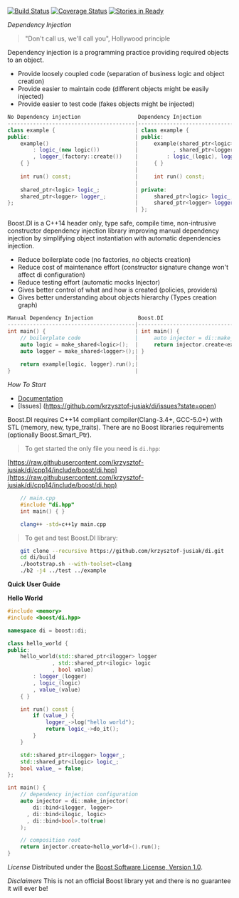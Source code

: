 [![Build Status](https://travis-ci.org/krzysztof-jusiak/di.svg?branch=cpp14)](https://travis-ci.org/krzysztof-jusiak/di)
[![Coverage Status](https://coveralls.io/repos/krzysztof-jusiak/di/badge.png?branch=cpp14)](https://coveralls.io/r/krzysztof-jusiak/di?branch=cpp14)
[![Stories in Ready](https://badge.waffle.io/krzysztof-jusiak/di.svg?label=ready&title=Ready)](http://waffle.io/krzysztof-jusiak/di)

*Dependency Injection*
> "Don't call us, we'll call you", Hollywood principle

Dependency injection is a programming practice providing required objects to an object.

* Provide loosely coupled code (separation of business logic and object creation)
* Provide easier to maintain code (different objects might be easily injected)
* Provide easier to test code (fakes objects might be injected)

```cpp
No Dependency injection                  Dependency Injection
----------------------------------------|--------------------------------------------
class example {                         | class example {
public:                                 | public:
    example()                           |     example(shared_ptr<logic> logic
        : logic_(new logic())           |           , shared_ptr<logger> logger)
        , logger_(factory::create())    |         : logic_(logic), logger_(logger)
    { }                                 |     { }
                                        |
    int run() const;                    |     int run() const;
                                        |
    shared_ptr<logic> logic_;           | private:
    shared_ptr<logger> logger_;         |     shared_ptr<logic> logic_;
};                                      |     shared_ptr<logger> logger_;
                                        | };
```

Boost.DI is a C++14 header only, type safe, compile time, non-intrusive constructor dependency injection
library improving manual dependency injection by simplifying object instantiation with automatic
dependencies injection.

* Reduce boilerplate code (no factories, no objects creation)
* Reduce cost of maintenance effort (constructor signature change won't affect di configuration)
* Reduce testing effort (automatic mocks Injector)
* Gives better control of what and how is created (policies, providers)
* Gives better understanding about objects hierarchy (Types creation graph)

```cpp
Manual Dependency Injection              Boost.DI
----------------------------------------|--------------------------------------------
int main() {                            | int main() {
    // boilerplate code                 |     auto injector = di::make_injector();
    auto logic = make_shared<logic>();  |     return injector.create<example>().run()
    auto logger = make_shared<logger>();| }
                                        |
    return example{logic, logger}.run();|
}                                       |
```

*How To Start*

* [Documentation](http://krzysztof-jusiak.github.io/di/cpp14/boost/libs/di/doc/html)
* [Issues] (https://github.com/krzysztof-jusiak/di/issues?state=open)

Boost.DI requires C++14 compliant compiler(Clang-3.4+, GCC-5.0+) with STL (memory, new, type\_traits).
There are no Boost libraries requirements (optionally Boost.Smart\_Ptr).

> To get started the only file you need is `di.hpp`:

[https://raw.githubusercontent.com/krzysztof-jusiak/di/cpp14/include/boost/di.hpp](https://raw.githubusercontent.com/krzysztof-jusiak/di/cpp14/include/boost/di.hpp)

```cpp
    // main.cpp
    #include "di.hpp"
    int main() { }
```

```sh
    clang++ -std=c++1y main.cpp
```

> To get and test Boost.DI library:

```sh
    git clone --recursive https://github.com/krzysztof-jusiak/di.git
    cd di/build
    ./bootstrap.sh --with-toolset=clang
    ./b2 -j4 ../test ../example
```

**Quick User Guide**

**Hello World**

```cpp
#include <memory>
#include <boost/di.hpp>

namespace di = boost::di;

class hello_world {
public:
    hello_world(std::shared_ptr<ilogger> logger
              , std::shared_ptr<ilogic> logic
              , bool value)
        : logger_(logger)
        , logic_(logic)
        , value_(value)
    { }

    int run() const {
        if (value_) {
            logger_->log("hello world");
            return logic_->do_it();
        }
    }

    std::shared_ptr<ilogger> logger_;
    std::shared_ptr<ilogic> logic_;
    bool value_ = false;
};

int main() {
    // dependency injection configuration
    auto injector = di::make_injector(
        di::bind<ilogger, logger>
      , di::bind<ilogic, logic>
      , di::bind<bool>.to(true)
    );

    // composition root
    return injector.create<hello_world>().run();
}
```

*License*
Distributed under the [Boost Software License, Version 1.0](http://www.boost.org/LICENSE_1_0.txt).

*Disclaimers*
This is not an official Boost library yet and there is no guarantee it will ever be!

